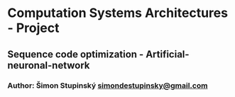 # Computation Systems Architectures - Project
## Sequence code optimization - Artificial-neuronal-network

### Author: Šimon Stupinský <simondestupinsky@gmail.com>
